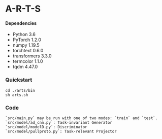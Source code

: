 # A-R-T-S


#### Dependencies
- Python 3.6
- PyTorch 1.2.0
- numpy 1.19.5
- torchtext 0.6.0
- transformers 3.3.0
- termcolor 1.1.0
- tqdm 4.47.0

### Quickstart
```
cd ./arts/bin
sh arts.sh
```
### Code
```
`src/main.py` may be run with one of two modes: `train` and `test`.
`src/model/ad_cnn.py`: Task-invariant Generator
`src/model/modelD.py`: Discriminator
`src/model/pullproto.py`: Task-relevant Projector
```
